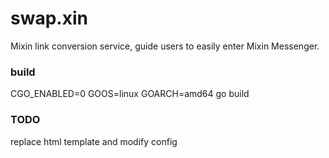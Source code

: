 # swap.xin
Mixin link conversion service, guide users to easily enter Mixin Messenger.


### build

CGO_ENABLED=0 GOOS=linux GOARCH=amd64 go build

### TODO

replace html template and modify config
